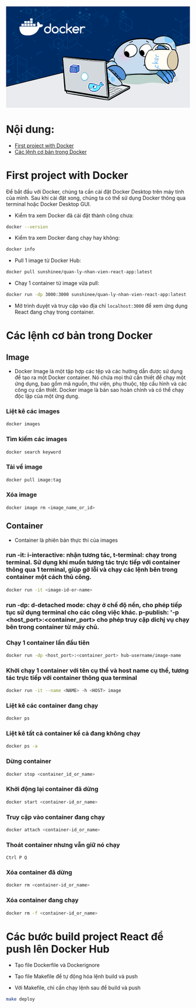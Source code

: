 ![](/imgs/docker-img.png)

# Nội dung:
- [First project with Docker](#first-project-with-docker)
- [Các lệnh cơ bản trong Docker](#các-lệnh-cơ-bản-trong-docker)

# First project with Docker
Để bắt đầu với Docker, chúng ta cần cài đặt Docker Desktop trên máy tính của mình. Sau khi cài đặt xong, chúng ta có thể sử dụng Docker thông qua terminal hoặc Docker Desktop GUI.

- Kiểm tra xem Docker đã cài đặt thành công chưa:
```bash
docker --version
```
- Kiểm tra xem Docker đang chạy hay không:
```bash
docker info
```
- Pull 1 image từ Docker Hub:
```bash
docker pull sunshinee/quan-ly-nhan-vien-react-app:latest
```
- Chạy 1 container từ image vừa pull:
```bash
docker run -dp 3000:3000 sunshinee/quan-ly-nhan-vien-react-app:latest
```

- Mở trình duyệt và truy cập vào địa chỉ `localhost:3000` để xem ứng dụng React đang chạy trong container.

# Các lệnh cơ bản trong Docker

## Image
- Docker Image là một tập hợp các tệp và các hướng dẫn được sử dụng để tạo ra một Docker container. Nó chứa mọi thứ cần thiết để chạy một ứng dụng, bao gồm mã nguồn, thư viện, phụ thuộc, tệp cấu hình và các công cụ cần thiết. Docker image là bản sao hoàn chỉnh và có thể chạy độc lập của một ứng dụng.

### Liệt kê các images
```bash
docker images
```
### Tìm kiếm các images
```bash
docker search keyword
```

### Tải về image
```bash
docker pull image:tag
```

### Xóa image
```bash
docker image rm <image_name_or_id>
```

## Container
- Container là phiên bản thực thi của images

### run -it: i-interactive: nhận tương tác, t-terminal: chạy trong terminal. Sử dụng khi muốn tương tác trực tiếp với container thông qua 1 terminal, giúp gỡ lỗi và chạy các lệnh bên trong container một cách thủ công.
```bash
docker run -it <image-id-or-name>
```

### run -dp: d-detached mode: chạy ở chế độ nền, cho phép tiếp tục sử dụng terminal cho các công việc khác. p-publish: '-p <host_port>:<container_port> cho phép truy cập dichj vụ chạy bên trong container từ máy chủ.
### Chạy 1 container lần đầu tiên
```bash
docker run -dp <host_port>:<container_port> hub-username/image-name
```

### Khởi chạy 1 container với tên cụ thể và host name cụ thể, tương tác trực tiếp với container thông qua terminal
```bash
docker run -it --name <NAME> -h <HOST> image
```

### Liệt kê các container đang chạy
```bash
docker ps 
```

### Liệt kê tất cả container kể cả đang không chạy
```bash
docker ps -a
```

### Dừng container 
```bash
docker stop <container_id_or_name>
```

### Khởi động lại container đã dừng
```bash
docker start <container-id_or_name>
```

### Truy cập vào container đang chạy
```bash
docker attach <container-id_or_name>
```

### Thoát container nhưng vẫn giữ nó chạy
```
Ctrl P Q
```

### Xóa container đã dừng
```bash
docker rm <container-id_or_name>
```

### Xóa container đang chạy
```bash
docker rm -f <container-id_or_name>
```

# Các bước build project React để push lên Docker Hub
- Tạo file Dockerfile và Dockerignore

- Tạo file Makefile để tự động hóa lệnh build và push

- Với Makefile, chỉ cần chạy lệnh sau để build và push
```bash
make deploy
```


